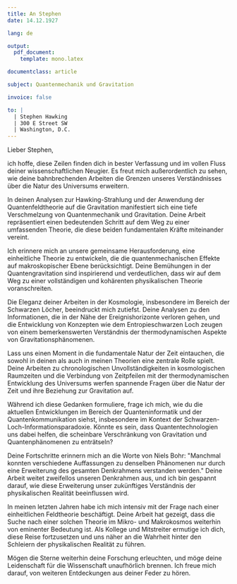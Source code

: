 ```yaml
---
title: An Stephen
date: 14.12.1927

lang: de

output:
  pdf_document:
    template: mono.latex

documentclass: article

subject: Quantenmechanik und Gravitation

invoice: false

to: |
  | Stephen Hawking
  | 300 E Street SW
  | Washington, D.C.
---
```

Lieber Stephen,

ich hoffe, diese Zeilen finden dich in bester Verfassung und im vollen Fluss deiner wissenschaftlichen Neugier. Es freut mich außerordentlich zu sehen, wie deine bahnbrechenden Arbeiten die Grenzen unseres Verständnisses über die Natur des Universums erweitern.

In deinen Analysen zur Hawking-Strahlung und der Anwendung der Quantenfeldtheorie auf die Gravitation manifestiert sich eine tiefe Verschmelzung von Quantenmechanik und Gravitation. Deine Arbeit repräsentiert einen bedeutenden Schritt auf dem Weg zu einer umfassenden Theorie, die diese beiden fundamentalen Kräfte miteinander vereint.

Ich erinnere mich an unsere gemeinsame Herausforderung, eine einheitliche Theorie zu entwickeln, die die quantenmechanischen Effekte auf makroskopischer Ebene berücksichtigt. Deine Bemühungen in der Quantengravitation sind inspirierend und verdeutlichen, dass wir auf dem Weg zu einer vollständigen und kohärenten physikalischen Theorie voranschreiten.

Die Eleganz deiner Arbeiten in der Kosmologie, insbesondere im Bereich der Schwarzen Löcher, beeindruckt mich zutiefst. Deine Analysen zu den Informationen, die in der Nähe der Ereignishorizonte verloren gehen, und die Entwicklung von Konzepten wie dem Entropieschwarzen Loch zeugen von einem bemerkenswerten Verständnis der thermodynamischen Aspekte von Gravitationsphänomenen.

Lass uns einen Moment in die fundamentale Natur der Zeit eintauchen, die sowohl in deinen als auch in meinen Theorien eine zentrale Rolle spielt. Deine Arbeiten zu chronologischen Unvollständigkeiten in kosmologischen Raumzeiten und die Verbindung von Zeitpfeilen mit der thermodynamischen Entwicklung des Universums werfen spannende Fragen über die Natur der Zeit und ihre Beziehung zur Gravitation auf.

Während ich diese Gedanken formuliere, frage ich mich, wie du die aktuellen Entwicklungen im Bereich der Quanteninformatik und der Quantenkommunikation siehst, insbesondere im Kontext der Schwarzen-Loch-Informationsparadoxie. Könnte es sein, dass Quantentechnologien uns dabei helfen, die scheinbare Verschränkung von Gravitation und Quantenphänomenen zu enträtseln?

Deine Fortschritte erinnern mich an die Worte von Niels Bohr: "Manchmal konnten verschiedene Auffassungen zu denselben Phänomenen nur durch eine Erweiterung des gesamten Denkrahmens verstanden werden." Deine Arbeit weitet zweifellos unseren Denkrahmen aus, und ich bin gespannt darauf, wie diese Erweiterung unser zukünftiges Verständnis der physikalischen Realität beeinflussen wird.

In meinen letzten Jahren habe ich mich intensiv mit der Frage nach einer einheitlichen Feldtheorie beschäftigt. Deine Arbeit hat gezeigt, dass die Suche nach einer solchen Theorie im Mikro- und Makrokosmos weiterhin von eminenter Bedeutung ist. Als Kollege und Mitstreiter ermutige ich dich, diese Reise fortzusetzen und uns näher an die Wahrheit hinter den Schleiern der physikalischen Realität zu führen.

Mögen die Sterne weiterhin deine Forschung erleuchten, und möge deine Leidenschaft für die Wissenschaft unaufhörlich brennen. Ich freue mich darauf, von weiteren Entdeckungen aus deiner Feder zu hören.